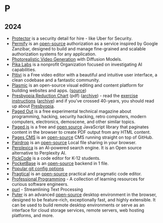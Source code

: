 # P

## 2024

- [Protector](https://www.protector.so) is a security detail for hire - like Uber for Security.
- [Permify](https://permify.co) is an [open-source](https://github.com/Permify/permify) authorization as a service inspired by Google Zanzibar, designed to build and manage fine-grained and scalable authorization systems for any application.
- [Photorealistic Video Generation](https://walt-video-diffusion.github.io) with Diffusion Models.
- [Pika Labs](https://pikalabs.org) is a nonprofit Organization focused on investigating AI capabilities.
- [Pitivi](https://www.pitivi.org) is a Free video editor with a beautiful and intuitive user interface, a clean codebase and a fantastic community.
- [Plasmic](https://www.plasmic.app) is an open-source visual editing and content platform for building websites and apps. ([source](https://github.com/plasmicapp/plasmic))
- [Presbyopia Reduction Chart](http://www.robert-silverman.net/images/charten.pdf) (pdf) ([archive](https://archive.ph/aLzPC)) - read the [exercise instructions](http://www.robert-silverman.net/presbeninst.htm) ([archive](https://archive.ph/YfDHi)) and if you’ve crossed 40-years, you should read up about [Presbyopia](https://en.wikipedia.org/wiki/Presbyopia).
- [Paged Out](https://pagedout.institute) is a free experimental technical magazine about programming, hacking, security hacking, retro computers, modern computers, electronics, demoscene, and other similar topics.
- [Paged.js](https://pagedjs.org/) is a free and [open source](https://gitlab.coko.foundation/pagedjs) JavaScript library that paginates content in the browser to create PDF output from any HTML content.
- [Pages CMS](https://pagescms.org) is an [open-source](https://github.com/pages-cms/pages-cms) CMS running straight on top of GitHub.
- [Pairdrop](https://pairdrop.net/) is an [open-source](https://github.com/schlagmichdoch/PairDrop) Local file sharing in your browser.
- [Perplexica](https://github.com/ItzCrazyKns/Perplexica) is an AI-powered search engine. It is an Open source alternative to Perplexity AI.
- [PickCode](https://pickcode.io) is a code editor for K-12 students.
- [PocketBase](https://pocketbase.io) is an [open-source](https://github.com/pocketbase/pocketbase) backend in 1 file.
- [Popular git config options](https://jvns.ca/blog/2024/02/16/popular-git-config-options/)
- [Pragtical](https://pragtical.dev) is an [open-source](https://github.com/pragtical) practical and pragmatic code editor.
- [Professional Programming](https://github.com/charlax/professional-programming) - A collection of learning resources for curious software engineers.
- [purl](https://github.com/catatsuy/purl) - Streamlining Text Processing
- [Puter](https://puter.com) is an advanced [open-source](https://github.com/HeyPuter/puter) desktop environment in the browser, designed to be feature-rich, exceptionally fast, and highly extensible. It can be used to build remote desktop environments or serve as an interface for cloud storage services, remote servers, web hosting platforms, and more.
